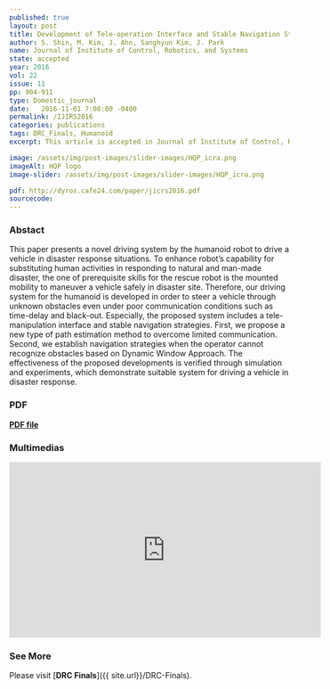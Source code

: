 ```yaml
---
published: true
layout: post
title: Development of Tele-operation Interface and Stable Navigation Strategy for Humanoid Robot Driving
author: S. Shin, M. Kim, J. Ahn, Sanghyun Kim, J. Park
name: Journal of Institute of Control, Robotics, and Systems
state: accepted 
year: 2016
vol: 22
issue: 11
pp: 904-911
type: Domestic_journal
date:   2016-11-01 7:00:00 -0400
permalink: /IJIRS2016
categories: publications
tags: DRC_Finals, Humanoid
excerpt: This article is accepted in Journal of Institute of Control, Robotics, and Systems.

image: /assets/img/post-images/slider-images/HQP_icra.png
imageAlt: HQP logo
image-slider: /assets/img/post-images/slider-images/HQP_icra.png

pdf: http://dyros.cafe24.com/paper/jicrs2016.pdf
sourcecode: 
---
```


### Abstact 
This paper presents a novel driving system by the humanoid robot to drive a vehicle in disaster response situations. To enhance robot’s capability for substituting human activities in responding to natural and man-made disaster, the one of prerequisite skills for the rescue robot is the mounted mobility to maneuver a vehicle safely in disaster site. Therefore, our driving system for the humanoid is developed in order to steer a vehicle through unknown obstacles even under poor communication conditions such as time-delay and black-out. Especially, the proposed system includes a tele-manipulation interface and stable navigation strategies. First, we propose a new type of path estimation method to overcome limited communication. Second, we establish navigation strategies when the operator cannot recognize obstacles based on Dynamic Window Approach. The effectiveness of the proposed developments is verified through simulation and experiments, which demonstrate suitable system for driving a vehicle in disaster response. 

### PDF 
[**PDF file**](http://dyros.cafe24.com/paper/jicrs2016.pdf)


### Multimedias
<div class="row projects-display">
    <div class="twelve columns images">
        <div class="video-container">
            <iframe width="560" height="315" src="https://www.youtube.com/embed/Z_X1akUrcZw" frameborder="0" allowfullscreen></iframe>
        </div>
    </div>
</div>

### See More
Please visit [**DRC Finals**]({{ site.url}}/DRC-Finals).



